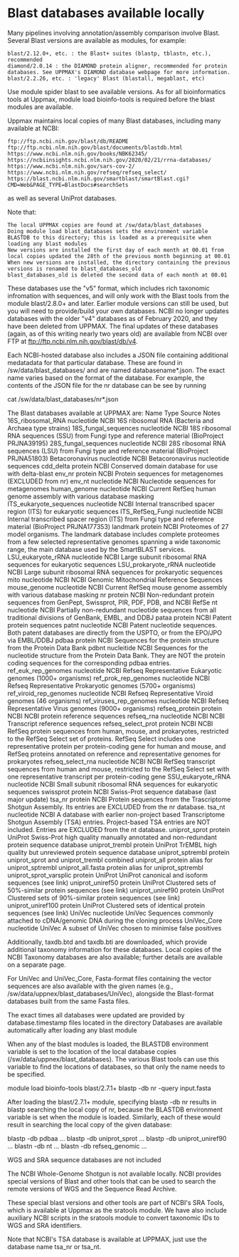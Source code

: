 # Blast databases available locally



Many pipelines involving annotation/assembly comparison involve Blast. Several Blast versions are available as modules, for example:

    blast/2.12.0+, etc. : the Blast+ suites (blastp, tblastn, etc.), recommended
    diamond/2.0.14 : the DIAMOND protein aligner, recommended for protein databases. See UPPMAX's DIAMOND database webpage for more information.
    blast/2.2.26, etc. : 'legacy' Blast (blastall, megablast, etc)

Use module spider blast to see available versions. As for all bioinformatics tools at Uppmax, module load bioinfo-tools is required before the blast modules are available.

Uppmax maintains local copies of many Blast databases, including many available at NCBI:

    ftp://ftp.ncbi.nih.gov/blast/db/README
    ftp://ftp.ncbi.nlm.nih.gov/blast/documents/blastdb.html
    https://www.ncbi.nlm.nih.gov/books/NBK62345/
    https://ncbiinsights.ncbi.nlm.nih.gov/2020/02/21/rrna-databases/
    https://www.ncbi.nlm.nih.gov/sars-cov-2/
    https://www.ncbi.nlm.nih.gov/refseq/refseq_select/
    https://blast.ncbi.nlm.nih.gov/smartblast/smartBlast.cgi?CMD=Web&PAGE_TYPE=BlastDocs#searchSets

as well as several UniProt databases.

Note that:

    The local UPPMAX copies are found at /sw/data/blast_databases
    Doing module load blast_databases sets the environment variable BLASTDB to this directory; this is loaded as a prerequisite when loading any blast modules
    New versions are installed the first day of each month at 00.01 from local copies updated the 28th of the previous month beginning at 00.01
    When new versions are installed, the directory containing the previous versions is renamed to blast_databases_old
    blast_databases_old is deleted the second data of each month at 00.01

These databases use the "v5" format, which includes rich taxonomic infromation with sequences, and will only work with the Blast tools from the module blast/2.8.0+ and later. Earlier module versions can still be used, but you will need to provide/build your own databases. NCBI no longer updates databases with the older "v4" databases as of February 2020, and they have been deleted from UPPMAX. The final updates of these databases (again, as of this writing nearly two years old) are available from NCBI over FTP at ftp://ftp.ncbi.nlm.nih.gov/blast/db/v4.

Each NCBI-hosted database also includes a JSON file containing additional medatadata for that particular database. These are found in /sw/data/blast_databases/ and are named databasename*.json. The exact name varies based on the format of the database. For example, the contents of the JSON file for the nr database can be see by running

cat /sw/data/blast_databases/nr*.json

The Blast databases available at UPPMAX are:
Name 	Type 	Source 	Notes
16S_ribosomal_RNA 	nucleotide 	NCBI 	16S ribosomal RNA (Bacteria and Archaea type strains)
18S_fungal_sequences 	nucleotide 	NCBI 	18S ribosomal RNA sequences (SSU) from Fungi type and reference material (BioProject PRJNA39195)
28S_fungal_sequences 	nucleotide 	NCBI 	28S ribosomal RNA sequences (LSU) from Fungi type and reference material (BioProject PRJNA51803)
Betacoronavirus 	nucleotide 	NCBI 	Betacoronavirus nucleotide sequences
cdd_delta 	protein 	NCBI 	Conserved domain database for use with delta-blast
env_nr 	protein 	NCBI 	Protein sequences for metagenomes (EXCLUDED from nr)
env_nt 	nucleotide 	NCBI 	Nucleotide sequences for metagenomes
human_genome 	nucleotide 	NCBI 	Current RefSeq human genome assembly with various database masking
ITS_eukaryote_sequences 	nucleotide 	NCBI 	Internal transcribed spacer region (ITS) for eukaryotic sequences
ITS_RefSeq_Fungi 	nucleotide 	NCBI 	Internal transcribed spacer region (ITS) from Fungi type and reference material (BioProject PRJNA177353)
landmark 	protein 	NCBI 	Proteomes of 27 model organisms. The landmark database includes complete proteomes from a few selected representative genomes spanning a wide taxonomic range, the main database used by the SmartBLAST services.
LSU_eukaryote_rRNA 	nucleotide 	NCBI 	Large subunit ribosomal RNA sequences for eukaryotic sequences
LSU_prokaryote_rRNA 	nucleotide 	NCBI 	Large subunit ribosomal RNA sequences for prokaryotic sequences
mito 	nucleotide 	NCBI 	NCBI Genomic Mitochondrial Reference Sequences
mouse_genome 	nucleotide 	NCBI 	Current RefSeq mouse genome assembly with various database masking
nr 	protein 	NCBI 	Non-redundant protein sequences from GenPept, Swissprot, PIR, PDF, PDB, and NCBI RefSe
nt 	nucleotide 	NCBI 	Partially non-redundant nucleotide sequences from all traditional divisions of GenBank, EMBL, and DDBJ
pataa 	protein 	NCBI 	Patent protein sequences
patnt 	nucleotide 	NCBI 	Patent nucleotide sequences. Both patent databases are directly from the USPTO, or from the EPO/JPO via EMBL/DDBJ
pdbaa 	protein 	NCBI 	Sequences for the protein structure from the Protein Data Bank
pdbnt 	nucleitide 	NCBI 	Sequences for the nucleotide structure from the Protein Data Bank. They are NOT the protein coding sequences for the corresponding pdbaa entries.
ref_euk_rep_genomes 	nucleotide 	NCBI 	Refseq Representative Eukaryotic genomes (1000+ organisms)
ref_prok_rep_genomes 	nucleotide 	NCBI 	Refseq Representative Prokaryotic genomes (5700+ organisms)
ref_viroid_rep_genomes 	nucleotide 	NCBI 	Refseq Representative Viroid genomes (46 organisms)
ref_viruses_rep_genomes 	nucleotide 	NCBI 	Refseq Representative Virus genomes (9000+ organisms)
refseq_protein 	protein 	NCBI 	NCBI protein reference sequences
refseq_rna 	nucleotide 	NCBI 	NCBI Transcript reference sequences
refseq_select_prot 	protein 	NCBI 	NCBI RefSeq protein sequences from human, mouse, and prokaryotes, restricted to the RefSeq Select set of proteins. RefSeq Select includes one representative protein per protein-coding gene for human and mouse, and RefSeq proteins annotated on reference and representative genomes for prokaryotes
refseq_select_rna 	nucleotide 	NCBI 	NCBI RefSeq transcript sequences from human and mouse, restricted to the RefSeq Select set with one representative transcript per protein-coding gene
SSU_eukaryote_rRNA 	nucleotide 	NCBI 	Small subunit ribosomal RNA sequences for eukaryotic sequences
swissprot 	protein 	NCBI 	Swiss-Prot sequence database (last major update)
tsa_nr 	protein 	NCBI 	Protein sequences from the Trascriptome Shotgun Assembly. Its entries are EXCLUDED from the nr database.
tsa_nt 	nucleotide 	NCBI 	A database with earlier non-project based Transcriptome Shotgun Assembly (TSA) entries. Project-based TSA entries are NOT included. Entries are EXCLUDED from the nt database.
uniprot_sprot 	protein 	UniProt 	Swiss-Prot high quality manually annotated and non-redundant protein sequence database
uniprot_trembl 	protein 	UniProt 	TrEMBL high quality but unreviewed protein sequence database
uniprot_sptrembl 	protein 		uniprot_sprot and uniprot_trembl combined
uniprot_all 	protein 		alias for uniprot_sptrembl
uniprot_all.fasta 	protein 		alias for uniprot_sptrembl
uniprot_sprot_varsplic 	protein 	UniProt 	UniProt canonical and isoform sequences (see link)
uniprot_uniref50 	protein 	UniProt 	Clustered sets of 50%-similar protein sequences (see link)
uniprot_uniref90 	protein 	UniProt 	Clustered sets of 90%-similar protein sequences (see link)
uniprot_uniref100 	protein 	UniProt 	Clustered sets of identical protein sequences (see link)
UniVec 	nucleotide 	UniVec 	Sequences commonly attached to cDNA/genomic DNA during the cloning process
UniVec_Core 	nucleotide 	UniVec 	A subset of UniVec chosen to minimise false positives

Additionally, taxdb.btd and taxdb.bti are downloaded, which provide additional taxonomy information for these databases. Local copies of the NCBI Taxonomy databases are also available; further details are available on a separate page.

For UniVec and UniVec_Core, Fasta-format files containing the vector sequences are also available with the given names (e.g., /sw/data/uppnex/blast_databases/UniVec), alongside the Blast-format databases built from the same Fasta files.

The exact times all databases were updated are provided by database.timestamp files located in the directory
Databases are available automatically after loading any blast module

When any of the blast modules is loaded, the BLASTDB environment variable is set to the location of the local database copies (/sw/data/uppnex/blast_databases). The various Blast tools can use this variable to find the locations of databases, so that only the name needs to be specified.

module load bioinfo-tools blast/2.7.1+
blastp -db nr -query input.fasta

After loading the blast/2.7.1+ module, specifying blastp -db nr results in blastp searching the local copy of nr, because the BLASTDB environment variable is set when the module is loaded. Similarly, each of these would result in searching the local copy of the given database:

blastp -db pdbaa ...
blastp -db uniprot_sprot ...
blastp -db uniprot_uniref90 ...
blastn -db nt ...
blastn -db refseq_genomic ...

WGS and SRA sequence databases are not included

The NCBI Whole-Genome Shotgun is not available locally. NCBI provides special versions of Blast and other tools that can be used to search the remote versions of WGS and the Sequence Read Archive.

These special blast versions and other tools are part of NCBI's SRA Tools, which is available at Uppmax as the sratools module. We have also include auxiliary NCBI scripts in the sratools module to convert taxonomic IDs to WGS and SRA identifiers.

Note that NCBI's TSA database is available at UPPMAX, just use the database name tsa_nr or tsa_nt.
